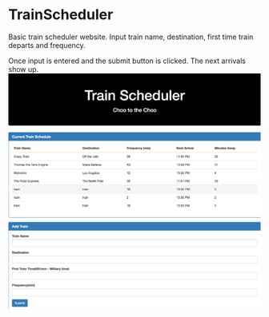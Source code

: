 # TrainScheduler
Basic train scheduler website. Input train name, destination, first time train departs and frequency.

Once input is entered and the submit button is clicked.
The next arrivals show up.
![GitHub Logo](train.png)
